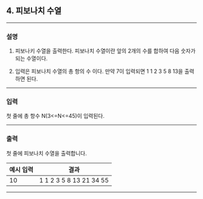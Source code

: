 ## 4. 피보나치 수열
*************************************************************************
### 설명
1) 피보나키 수열을 출력한다. 피보나치 수열이란 앞의 2개의 수를 합하여 다음 숫자가 되는 수열이다.

2) 입력은 피보나치 수열의 총 항의 수 이다. 만약 7이 입력되면 1 1 2 3 5 8 13을 출력하면 된다.

-------------------------------------------------------------------------
### 입력
첫 줄에 총 항수 N(3<=N<=45)이 입력된다.

-------------------------------------------------------------------------
### 출력
첫 줄에 피보나치 수열을 출력합니다.

| 예시 입력                                 | 결과                            |
|---------------------------------------|-------------------------------|
|10| 1 1 2 3 5 8 13 21 34 55 |

-------------------------------------------------------------------------
